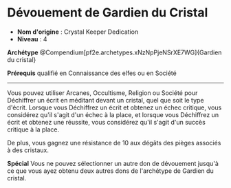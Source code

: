 # Dévouement de Gardien du Cristal

 * **Nom d'origine** : Crystal Keeper Dedication
 * **Niveau** : 4


<p><strong>Archétype</strong> @Compendium[pf2e.archetypes.xNzNpPjeNSrXE7WG]{Gardien du cristal}</p>
<p><strong>Prérequis</strong> qualifié en Connaissance des elfes ou en Société</p>
<hr>
<p>Vous pouvez utiliser Arcanes, Occultisme, Religion ou Société pour Déchiffrer un écrit en méditant devant un cristal, quel que soit le type d'écrit. Lorsque vous Déchiffrez un écrit et obtenez un échec critique, vous considérez qu'il s'agit d'un échec à la place, et lorsque vous Déchiffrez un écrit et obtenez une réussite, vous considérez qu'il s'agit d'un succès critique à la place.</p>
<p>De plus, vous gagnez une résistance de 10 aux dégâts des pièges associés à des cristaux.</p>
<p><strong>Spécial</strong> Vous ne pouvez sélectionner un autre don de dévouement jusqu'à ce que vous ayez obtenu deux autres dons de l'archétype de Gardien du cristal.</p>